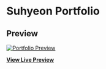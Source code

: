 # Suhyeon Portfolio


## Preview

[![Portfolio Preview](https://startbootstrap.com/assets/img/templates/resume.jpg)](https://gitnumber11.github.io/somethingNum/)

**[View Live Preview](https://gitnumber11.github.io/somethingNum/)**

